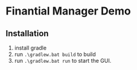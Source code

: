 # Finantial Manager Demo
## Installation
1. install gradle
2. run `.\gradlew.bat build` to build
3. run `.\gradlew.bat run` to start the GUI.